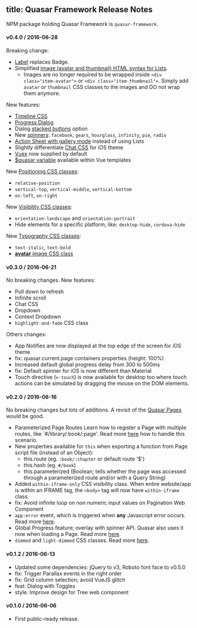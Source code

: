 title: Quasar Framework Release Notes
---
NPM package holding Quasar Framework is `quasar-framework`.

#### v0.4.0 / 2016-06-28
Breaking change:
  * [Label](/components/label.html) replaces Badge.
  * Simplified [image (avatar and thumbnail) HTML syntax for Lists](/components/list.html#List-with-Images).
    * Images are no longer required to be wrapped inside `<div class="item-avatar">` or `<div class="item-thumbnail">`. Simply add `avatar` or `thumbnail` CSS classes to the images and DO not wrap them anymore.

New features:
  * [Timeline CSS](/components/timeline.html)
  * [Progress Dialog](/components/dialog.html#Progress)
  * Dialog [stacked buttons](/components/dialog.html#Components) option
  * New [spinners](/components/spinners.html): `facebook`, `gears`, `hourglass`, `infinity`, `pie`, `radio`
  * [Action Sheet with gallery mode](/components/action-sheet.html#Basic-Usage) instead of using Lists
  * Slightly differentiate [Chat CSS](/components/chat.html) for iOS theme
  * [Vuex](/guide/vue-model-communication.html#Best-Solution-Vuex) now supplied by default
  * [$quasar variable](/guide/quasar-pages.html#quasar-variable) available within Vue templates

New [Positioning CSS classes](/api/css-positioning.html):
  * `relative-position`
  * `vertical-top`, `vertical-middle`, `vertical-bottom`
  * `on-left`, `on-right`

New [Visibility CSS classes](/api/css-visibility.html):
  * `orientation-landscape` and `orientation-portrait`
  * Hide elements for a specific platform, like: `desktop-hide`, `cordova-hide`

New [Typography CSS classes](/api/css-typography.html#CSS-Helper-Classes):
  * `text-italic`, `text-bold`
  * [**avatar** image CSS class](/components/image-gallery.html#Avatar-Images)

#### v0.3.0 / 2016-06-21

No breaking changes.
New features:
  * Pull down to refresh
  * Infinite scroll
  * Chat CSS
  * Dropdown
  * Context Dropdown
  * `highlight-and-fade` CSS class

Others changes:
  * App Notifies are now displayed at the top edge of the screen for iOS theme
  * fix: quasar.current.page containers properties (height: 100%)
  * Increased default global progress delay from 300 to 500ms
  * fix: Default spinner for iOS is now different than Material
  * Touch directive (`v-touch`) is now available for desktop too where touch actions can be simulated by dragging the mouse on the DOM elements.

#### v0.2.0 / 2016-06-16

   No breaking changes but lots of additions.
   A revisit of the [Quasar Pages](/guide/quasar-pages.html) would be good.

  * Parameterized Page Routes
    Learn how to register a Page with multiple routes, like `#/library/:book/:page'. Read more [here](/guide/parameterized-page-routes.html) how to handle this scenario.
  * New properties available for `this` when exporting a function from Page script file (instead of an Object):
    * this.route (eg. `:book/:chapter` or default route '$')
    * this.hash (eg. `#/book`)
    * this.parameterized (Boolean; tells whether the page was accessed through a parameterized route and/or with a Query String)
  * Added `within-iframe-only` CSS visibility class. When entire website/app is within an IFRAME tag, the `<body>` tag will now have `within-iframe` class.
  * fix: Avoid infinite loop on non numeric input values on Pagination Web Component
  * `app:error` event, which is triggered when **any** Javascript error occurs. Read more [here](/api/js-events-list.html#Parameter-supplied-by-app-error).
  * Global Progress feature; overlay with spinner API. Quasar also uses it now when loading a Page. Read more [here](/api/js-global-progress.html).
  * `dimmed` and `light-dimmed` CSS classes. Read more [here](/api/css-visibility.html).

#### v0.1.2 / 2016-06-13

  * Updated some dependencies: jQuery to v3, Roboto font face to v0.5.0
  * fix: Trigger Parallax events in the right order
  * fix: Grid column selection; avoid VueJS glitch
  * feat: Dialog with Toggles
  * style: Improve design for Tree web component

#### v0.1.0 / 2016-06-06

  * First public-ready release.
